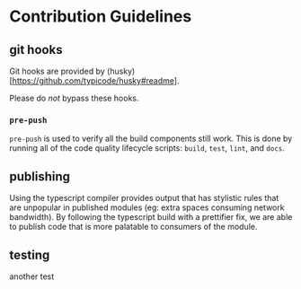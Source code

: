 # Contribution Guidelines

## git hooks

Git hooks are provided by (husky)[https://github.com/typicode/husky#readme].

Please do _not_ bypass these hooks.

### `pre-push`

`pre-push` is used to verify all the build components still work. This is done
by running all of the code quality lifecycle scripts: `build`, `test`, `lint`,
and `docs`.

## publishing

Using the typescript compiler provides output that has stylistic rules that are
unpopular in published modules (eg: extra spaces consuming network bandwidth).
By following the typescript build with a prettifier fix, we are able to publish
code that is more palatable to consumers of the module.

## testing

another test
